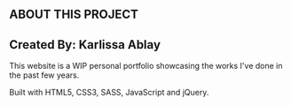 ABOUT THIS PROJECT
------------------
Created By: Karlissa Ablay
------------------
This website is a WIP personal portfolio showcasing the works I've done in the past few years.

Built with HTML5, CSS3, SASS, JavaScript and jQuery.

